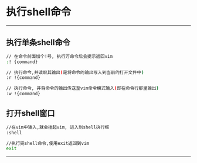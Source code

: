 # 执行shell命令


***

## 执行单条shell命令

```bash
// 在命令前面加个!号, 执行万命令后会提示返回vim
:! {command}

// 执行命令,并读取其输出(是将命令的输出写入到当前的打开文件中)
:r !{command}

// 执行命令, 并将命令的输出传送至vim命令模式输入(即在命令行那里输出)
:w !{command}
```
## 打开shell窗口

```bash
//在vim中输入,就会挂起vim, 进入到shell执行框
:shell

//执行完shell命令,使用exit返回到vim
exit

```


***